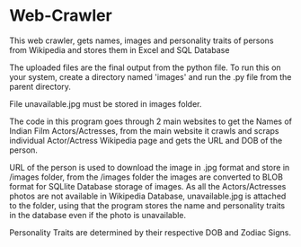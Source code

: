 # Web-Crawler
This web crawler, gets names, images and personality traits of persons from Wikipedia and stores them in Excel and SQL Database

The uploaded files are the final output from the python file. To run this on your system, create a directory named 'images' and run the .py file from the parent directory.

File unavailable.jpg must be stored in images folder.

The code in this program goes through 2 main websites to get the Names of Indian Film Actors/Actresses, from the main website it crawls and scraps individual Actor/Actress Wikipedia page and gets the URL and DOB of the person. 

URL of the person is used to download the image in .jpg format and store in /images folder, from the /images folder the images are converted to BLOB format for SQLlite Database storage of images.
As all the Actors/Actresses photos are not available in Wikipedia Database, unavailable.jpg is attached to the folder, using that the program stores the name and personality traits in the database even if the photo is unavailable. 

Personality Traits are determined by their respective DOB and Zodiac Signs.
